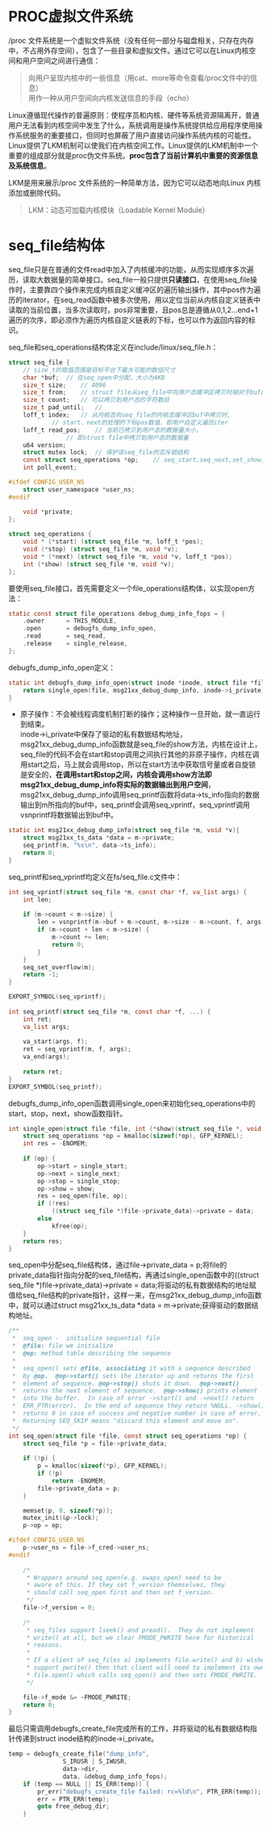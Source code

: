 # PROC虚拟文件系统
/proc 文件系统是一个虚拟文件系统（没有任何一部分与磁盘相关，只存在内存中，不占用外存空间），包含了一些目录和虚拟文件。通过它可以在Linux内核空间和用户空间之间进行通信：<br>
> 向用户呈现内核中的一些信息（用cat、more等命令查看/proc文件中的信息）<br>
> 用作一种从用户空间向内核发送信息的手段（echo）<br>

Linux遵循现代操作的普遍原则：使程序员和内核、硬件等系统资源隔离开，普通用户无法看到内核空间中发生了什么，系统调用是操作系统提供给应用程序使用操作系统服务的重要接口，但同时也屏蔽了用户直接访问操作系统内核的可能性。Linux提供了LKM机制可以使我们在内核空间工作。Linux提供的LKM机制中一个重要的组成部分就是proc伪文件系统。**proc包含了当前计算机中重要的资源信息及系统信息**。<br>

LKM是用来展示/proc 文件系统的一种简单方法，因为它可以动态地向Linux 内核添加或删除代码。<br>
> LKM：动态可加载内核模块（Loadable Kernel Module）<br>

# seq_file结构体
seq_file只是在普通的文件read中加入了内核缓冲的功能，从而实现顺序多次遍历，读取大数据量的简单接口。seq_file一般只提供**只读接口**，在使用seq_file操作时，主要靠四个操作来完成内核自定义缓冲区的遍历输出操作，其中pos作为遍历的iterator，在seq_read函数中被多次使用，用以定位当前从内核自定义链表中读取的当前位置，当多次读取时，pos非常重要，且pos总是遵循从0,1,2...end+1遍历的次序，即必须作为遍历内核自定义链表的下标，也可以作为返回内容的标识。<br>

seq_file和seq_operations结构体定义在include/linux/seq_file.h：<br>
```c
struct seq_file {
	// size_t的取值范围是目标平台下最大可能的数组尺寸
	char *buf;	// 在seq_open中分配，大小为4KB
	size_t size;	// 4096
	size_t from;	// struct file从seq_file中向用户态缓冲区拷贝时相对于buf的偏移地址
	size_t count;	// 可以拷贝到用户态的字符数目
	size_t pad_until;	//
	loff_t index;	// 从内核态向seq_file的内核态缓冲区buf中拷贝时,
			// start、next的处理的下标pos数值，即用户自定义遍历iter
	loff_t read_pos;	// 当前已拷贝到用户态的数据量大小，
				// 即struct file中拷贝到用户态的数据量
	u64 version;
	struct mutex lock;	// 保护该seq_file的互斥锁结构
	const struct seq_operations *op;	// seq_start,seq_next,set_show,seq_stop函数结构体
	int poll_event;

#ifdef CONFIG_USER_NS
	struct user_namespace *user_ns;
#endif

	void *private;
};
 
struct seq_operations {
	void * (*start) (struct seq_file *m, loff_t *pos);
	void (*stop) (struct seq_file *m, void *v);
	void * (*next) (struct seq_file *m, void *v, loff_t *pos);
	int (*show) (struct seq_file *m, void *v);
};
```

要使用seq_file接口，首先需要定义一个file_operations结构体，以实现open方法：
```c
static const struct file_operations debug_dump_info_fops = {
	.owner		= THIS_MODULE,
	.open		= debugfs_dump_info_open,
	.read		= seq_read,
	.release	= single_release,
};
```

debugfs_dump_info_open定义：
```c
static int debugfs_dump_info_open(struct inode *inode, struct file *file{
	return single_open(file, msg21xx_debug_dump_info, inode->i_private);
}
```
* 原子操作：不会被线程调度机制打断的操作；这种操作一旦开始，就一直运行到结束。<br>
inode-\>i\_private中保存了驱动的私有数据结构地址，msg21xx\_debug\_dump\_info函数就是seq\_file的show方法，内核在设计上，seq\_file的代码不会在start和stop调用之间执行其他的非原子操作，内核在调用start之后，马上就会调用stop，所以在start方法中获取信号量或者自旋锁是安全的，**在调用start和stop之间，内核会调用show方法即msg21xx_debug_dump_info将实际的数据输出到用户空间**，msg21xx_debug_dump_info调用seq_printf函数将data->ts_info指向的数据输出到m所指向的buf中，seq_printf会调用seq_vprintf，seq_vprintf调用vsnprintf将数据输出到buf中。<br>
```c
static int msg21xx_debug_dump_info(struct seq_file *m, void *v){
	struct msg21xx_ts_data *data = m->private;
	seq_printf(m, "%s\n", data->ts_info);
	return 0;
}
```

seq_printf和seq_vprintf均定义在fs/seq_file.c文件中：
```c
int seq_vprintf(struct seq_file *m, const char *f, va_list args) {
	int len;
 
	if (m->count < m->size) {
		len = vsnprintf(m->buf + m->count, m->size - m->count, f, args);
		if (m->count + len < m->size) {
			m->count += len;
			return 0;
		}
	}
	seq_set_overflow(m);
	return -1;
}

EXPORT_SYMBOL(seq_vprintf);
 
int seq_printf(struct seq_file *m, const char *f, ...) {
	int ret;
	va_list args;
 
	va_start(args, f);
	ret = seq_vprintf(m, f, args);
	va_end(args);
 
	return ret;
}
EXPORT_SYMBOL(seq_printf);
```

debugfs_dump_info_open函数调用single_open来初始化seq_operations中的start，stop，next，show函数指针。
```c
int single_open(struct file *file, int (*show)(struct seq_file *, void *), void *data) {
	struct seq_operations *op = kmalloc(sizeof(*op), GFP_KERNEL);
	int res = -ENOMEM;
 
	if (op) {
		op->start = single_start;
		op->next = single_next;
		op->stop = single_stop;
		op->show = show;
		res = seq_open(file, op);
		if (!res)
			((struct seq_file *)file->private_data)->private = data;
		else
			kfree(op);
	}
	return res;
}
```

seq_open中分配seq_file结构体，通过file->private_data = p;将file的private_data指针指向分配的seq_file结构，再通过single_open函数中的((struct seq_file *)file->private_data)->private = data;将驱动的私有数据结构的地址赋值给seq_file结构的private指针，这样一来，在msg21xx_debug_dump_info函数中，就可以通过struct msg21xx_ts_data *data = m->private;获得驱动的数据结构地址。<br>

```c
/**
 *	seq_open -	initialize sequential file
 *	@file: file we initialize
 *	@op: method table describing the sequence
 *
 *	seq_open() sets @file, associating it with a sequence described
 *	by @op.  @op->start() sets the iterator up and returns the first
 *	element of sequence. @op->stop() shuts it down.  @op->next()
 *	returns the next element of sequence.  @op->show() prints element
 *	into the buffer.  In case of error ->start() and ->next() return
 *	ERR_PTR(error).  In the end of sequence they return %NULL. ->show()
 *	returns 0 in case of success and negative number in case of error.
 *	Returning SEQ_SKIP means "discard this element and move on".
 */
int seq_open(struct file *file, const struct seq_operations *op) {
	struct seq_file *p = file->private_data;
 
	if (!p) {
		p = kmalloc(sizeof(*p), GFP_KERNEL);
		if (!p)
			return -ENOMEM;
		file->private_data = p;
	}

	memset(p, 0, sizeof(*p));
	mutex_init(&p->lock);
	p->op = op;

#ifdef CONFIG_USER_NS
	p->user_ns = file->f_cred->user_ns;
#endif
 
	/*
	 * Wrappers around seq_open(e.g. swaps_open) need to be
	 * aware of this. If they set f_version themselves, they
	 * should call seq_open first and then set f_version.
	 */
	file->f_version = 0;
 
	/*
	 * seq_files support lseek() and pread().  They do not implement
	 * write() at all, but we clear FMODE_PWRITE here for historical
	 * reasons.
	 *
	 * If a client of seq_files a) implements file.write() and b) wishes to
	 * support pwrite() then that client will need to implement its own
	 * file.open() which calls seq_open() and then sets FMODE_PWRITE.
	 */

	file->f_mode &= ~FMODE_PWRITE;
	return 0;
}
```

最后只需调用debugfs_create_file完成所有的工作，并将驱动的私有数据结构指针传递到struct inode结构的inode->i_private。<br>
```c
temp = debugfs_create_file("dump_info",
			   S_IRUSR | S_IWUSR,
			   data->dir,
			   data, &debug_dump_info_fops);
	if (temp == NULL || IS_ERR(temp)) {
		pr_err("debugfs_create_file failed: rc=%ld\n", PTR_ERR(temp));
		err = PTR_ERR(temp);
		goto free_debug_dir;
	}
```
